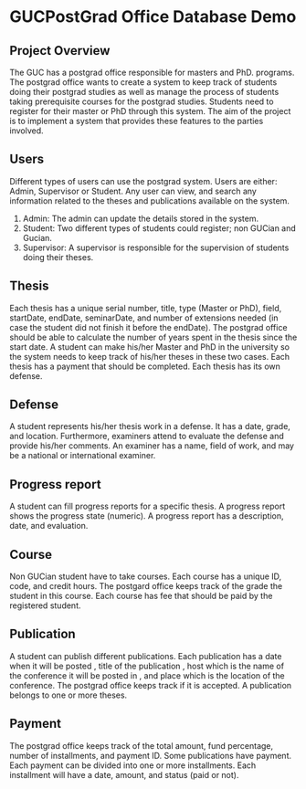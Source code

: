 # GUCPostGrad Office Database Demo
## Project Overview
  The GUC has a postgrad office responsible for masters and PhD. programs. The postgrad office wants to create a system to keep track of students doing their postgrad studies as well as manage the process of students taking prerequisite courses for the postgrad studies. Students need to register for their master or PhD through this system. The aim of the project is to implement a system that provides these features to the parties involved.
  
## Users
Different types of users can use the postgrad system. Users are either: Admin, Supervisor or Student. Any user can view, and search any information related to the theses and publications available on the system.
1. Admin: The admin can update the details stored in the system.
2. Student: Two different types of students could register; non GUCian and Gucian.
3. Supervisor: A supervisor is responsible for the supervision of students doing their theses. 

## Thesis 
Each thesis has a unique serial number, title, type (Master or PhD), field, startDate, endDate, seminarDate, and number of extensions needed (in case the student did not finish it before the endDate). The postgrad office should be able to calculate the number of years spent in the thesis since the start date. A student can make his/her Master and PhD in the university so the system needs to keep track of his/her theses in these two cases. Each thesis has a payment that should be completed. Each thesis has its own defense.

## Defense
A student represents his/her thesis work in a defense. It has a date, grade, and location. Furthermore,
examiners attend to evaluate the defense and provide his/her comments. An examiner has a name, field
of work, and may be a national or international examiner.

## Progress report
A student can fill progress reports for a specific thesis. A progress report shows the progress state (numeric). A progress report has a description, date, and evaluation.

## Course
Non GUCian student have to take courses. Each course has a unique ID, code, and credit hours. The postgard office keeps track of the grade the student in this course. Each course has fee that should be paid by the registered student.

## Publication
A student can publish different publications. Each publication has a date when it will be posted , title of the publication , host which is the name of the conference it will be posted in , and place which is the location of the conference. The postgrad office keeps track if it is accepted. A publication belongs to one or more theses.

## Payment
The postgrad office keeps track of the total amount, fund percentage, number of installments, and payment ID. Some publications have payment. Each payment can be divided into one or more installments. Each installment will have a date, amount, and status (paid or not).
